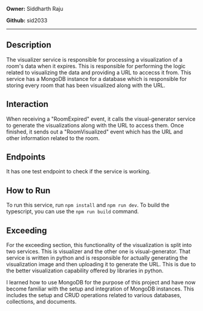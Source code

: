 **Owner:** Siddharth Raju

**Github:** sid2033

---

## Description

The visualizer service is responsible for processing a visualization of a room's data when it expires. This is responsible for performing the logic related to visualizing the data and providing a URL to accecss it from. This service has a MongoDB instance for a database which is responsible for storing every room that has been visualized along with the URL.

## Interaction

When receiving a "RoomExpired" event, it calls the visual-generator service to generate the visualizations along with the URL to access them. Once finished, it sends out a "RoomVisualized" event which has the URL and other information related to the room.

## Endpoints

It has one test endpoint to check if the service is working.

## How to Run

To run this service, run `npm install` and `npm run dev`. To build the typescript, you can use the `npm run build` command.

## Exceeding

For the exceeding section, this functionality of the visualization is split into two services. This is visualizer and the other one is visual-generator. That service is written in python and is responsible for actually generating the visualization image and then uploading it to generate the URL. This is due to the better visualization capability offered by libraries in python.

I learned how to use MongoDB for the purpose of this project and have now become familiar with the setup and integration of MongoDB instances. This includes the setup and CRUD operations related to various databases, collections, and documents.
